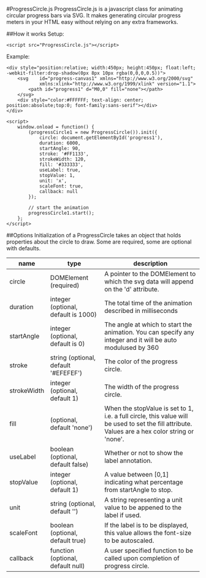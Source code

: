 #ProgressCircle.js
ProgressCircle.js is a javascript class for animating circular progress bars via SVG. It makes generating circular progress meters in your HTML easy without relying on any extra frameworks.

##How it works
Setup:

```
<script src="ProgressCircle.js"></script>
```
Example:

```
<div style="position:relative; width:450px; height:450px; float:left; -webkit-filter:drop-shadow(0px 8px 10px rgba(0,0,0,0.5))">
	<svg	id="progress-canvas1" xmlns="http://www.w3.org/2000/svg"
			xmlns:xlink="http://www.w3.org/1999/xlink" version="1.1">
	    <path id="progress1" d="M0,0" fill="none"></path>
	</svg>
	<div style="color:#FFFFFF; text-align: center; position:absolute;top:0; font-family:sans-serif"></div>
</div>

<script>
	window.onload = function() {
		(progressCircle1 = new ProgressCircle()).init({
			circle: document.getElementById('progress1'),
			duration: 6000,
			startAngle: 90,
			stroke: '#FF1133',
			strokeWidth: 120,
			fill: '#333333',
			useLabel: true,
			stopValue: 1,
			unit: 'x',
			scaleFont: true,
			callback: null
		});
	
		// start the animation
		progressCircle1.start();
	};
</script>
```
##Options
Initialization of a ProgressCircle takes an object that holds properties about the circle to draw. Some are required, some are optional with defaults.

name | type | description
------------- | ------------- | -------------
circle  | DOMElement <path> (required) | A pointer to the <path> DOMElement to which the svg data will append on the 'd' attribute.
duration | integer (optional, default is 1000)| The total time of the animation described in milliseconds
startAngle | integer (optional, default is 0) | The angle at which to start the animation. You can specify any integer and it will be auto modulused by 360
stroke | string (optional, default '#EFEFEF') | The color of the progress circle.
strokeWidth | integer (optional, default 1) | The width of the progress circle.
fill | (optional, default 'none') | When the stopValue is set to 1, i.e. a full circle, this value will be used to set the fill attribute. Values are a hex color string or 'none'.
useLabel | boolean (optional, default false) | Whether or not to show the label annotation.
stopValue | integer (optional, default 1) | A value between [0,1] indicating what percentage from startAngle to stop.
unit | string (optional, default '') | A string representing a unit value to be appened to the label if used.
scaleFont | boolean (optional, default true) | If the label is to be displayed, this value allows the font-size to be autoscaled.
callback | function (optional, default null) | A user specified function to be called upon completion of progress circle.

